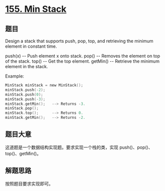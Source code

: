 # [155. Min Stack](https://leetcode.com/problems/min-stack/)

## 题目

Design a stack that supports push, pop, top, and retrieving the minimum element in constant time.

push(x) -- Push element x onto stack.
pop() -- Removes the element on top of the stack.
top() -- Get the top element.
getMin() -- Retrieve the minimum element in the stack.



Example:

```c
MinStack minStack = new MinStack();
minStack.push(-2);
minStack.push(0);
minStack.push(-3);
minStack.getMin();   --> Returns -3.
minStack.pop();
minStack.top();      --> Returns 0.
minStack.getMin();   --> Returns -2.
```

## 题目大意

这道题是一个数据结构实现题。要求实现一个栈的类，实现 push()、pop()、top()、getMin()。


## 解题思路

按照题目要求实现即可。